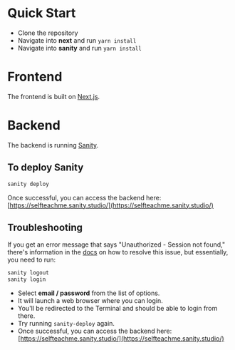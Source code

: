 # Quick Start

- Clone the repository
- Navigate into **next** and run `yarn install`
- Navigate into **sanity** and run `yarn install`

# Frontend

The frontend is built on [Next.js](http://nextjs.org).

# Backend

The backend is running [Sanity](https://www.sanity.io/).

## To deploy Sanity

```bash
sanity deploy
```

Once successful, you can access the backend here: [https://selfteachme.sanity.studio/](https://selfteachme.sanity.studio/)

## Troubleshooting

If you get an error message that says "Unauthorized - Session not found," there's information in the [docs](https://www.sanity.io/help/cli-errors) on how to resolve this issue, but essentially, you need to run:

```bash
sanity logout
sanity login
```

- Select **email / password** from the list of options.
- It will launch a web browser where you can login.
- You'll be redirected to the Terminal and should be able to login from there.
- Try running `sanity-deploy` again.
- Once successful, you can access the backend here: [https://selfteachme.sanity.studio/](https://selfteachme.sanity.studio/)
